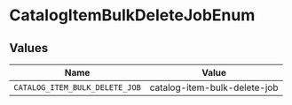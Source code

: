 # CatalogItemBulkDeleteJobEnum


## Values

| Name                           | Value                          |
| ------------------------------ | ------------------------------ |
| `CATALOG_ITEM_BULK_DELETE_JOB` | catalog-item-bulk-delete-job   |